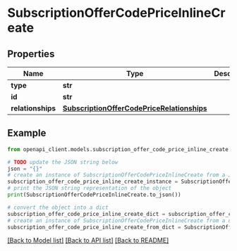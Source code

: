 # SubscriptionOfferCodePriceInlineCreate


## Properties

Name | Type | Description | Notes
------------ | ------------- | ------------- | -------------
**type** | **str** |  | 
**id** | **str** |  | [optional] 
**relationships** | [**SubscriptionOfferCodePriceRelationships**](SubscriptionOfferCodePriceRelationships.md) |  | [optional] 

## Example

```python
from openapi_client.models.subscription_offer_code_price_inline_create import SubscriptionOfferCodePriceInlineCreate

# TODO update the JSON string below
json = "{}"
# create an instance of SubscriptionOfferCodePriceInlineCreate from a JSON string
subscription_offer_code_price_inline_create_instance = SubscriptionOfferCodePriceInlineCreate.from_json(json)
# print the JSON string representation of the object
print(SubscriptionOfferCodePriceInlineCreate.to_json())

# convert the object into a dict
subscription_offer_code_price_inline_create_dict = subscription_offer_code_price_inline_create_instance.to_dict()
# create an instance of SubscriptionOfferCodePriceInlineCreate from a dict
subscription_offer_code_price_inline_create_from_dict = SubscriptionOfferCodePriceInlineCreate.from_dict(subscription_offer_code_price_inline_create_dict)
```
[[Back to Model list]](../README.md#documentation-for-models) [[Back to API list]](../README.md#documentation-for-api-endpoints) [[Back to README]](../README.md)


